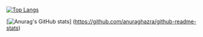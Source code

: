 ### 

[![Top Langs](https://github-readme-stats.vercel.app/api/top-langs/?username=kobayshitaichi
)](https://github.com/anuraghazra/github-readme-stats)

[![Anurag's GitHub stats](https://github-readme-stats.vercel.app/api?username=kobayshitaichi)]
(https://github.com/anuraghazra/github-readme-stats)
